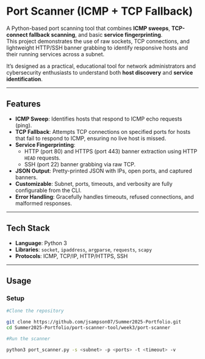 # Port Scanner (ICMP + TCP Fallback)

A Python-based port scanning tool that combines **ICMP sweeps**, **TCP-connect fallback scanning**, and basic **service fingerprinting**.  
This project demonstrates the use of raw sockets, TCP connections, and lightweight HTTP/SSH banner grabbing to identify responsive hosts and their running services across a subnet.  

It’s designed as a practical, educational tool for network administrators and cybersecurity enthusiasts to understand both **host discovery** and **service identification**.

---

## Features
- **ICMP Sweep**: Identifies hosts that respond to ICMP echo requests (ping).  
- **TCP Fallback**: Attempts TCP connections on specified ports for hosts that fail to respond to ICMP, ensuring no live host is missed.  
- **Service Fingerprinting**:
  - HTTP (port 80) and HTTPS (port 443) banner extraction using HTTP `HEAD` requests.
  - SSH (port 22) banner grabbing via raw TCP.  
- **JSON Output**: Pretty-printed JSON with IPs, open ports, and captured banners.  
- **Customizable**: Subnet, ports, timeouts, and verbosity are fully configurable from the CLI.  
- **Error Handling**: Gracefully handles timeouts, refused connections, and malformed responses.  

---

## Tech Stack
- **Language**: Python 3  
- **Libraries**: `socket`, `ipaddress`, `argparse`, `requests`, `scapy`  
- **Protocols**: ICMP, TCP/IP, HTTP/HTTPS, SSH  

---

## Usage

### Setup
```bash
#Clone the repository

git clone https://github.com/jsampson07/Summer2025-Portfolio.git
cd Summer2025-Portfolio/port-scanner-tool/week3/port-scanner

#Run the scanner

python3 port_scanner.py -s <subnet> -p <ports> -t <timeout> -v
